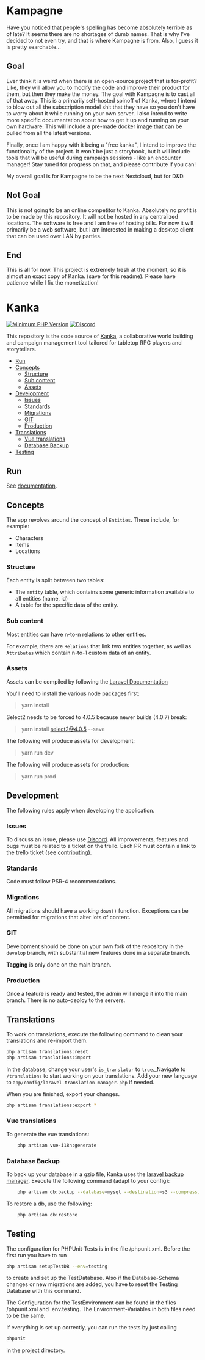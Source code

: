 # Kampagne

Have you noticed that people's spelling has become absolutely terrible as of late? It seems there are no shortages of dumb names. That is why I've decided to not even try, and that is where Kampagne is from. Also, I guess it is pretty searchable...

## Goal

Ever think it is weird when there is an open-source project that is for-profit? Like, they will allow you to modify the code and improve their product for them, but then they make the money. The goal with Kampagne is to cast all of that away. This is a primarily self-hosted spinoff of Kanka, where I intend to blow out all the subscription model shit that they have so you don't have to worry about it while running on your own server. I also intend to write more specific documentation about how to get it up and running on your own hardware. This will include a pre-made docker image that can be pulled from all the latest versions.

Finally, once I am happy with it being a "free kanka", I intend to improve the functionality of the project. It won't be just a storybook, but it will include tools that will be useful during campaign sessions - like an encounter manager! Stay tuned for progress on that, and please contribute if you can!

My overall goal is for Kampagne to be the next Nextcloud, but for D&D.

## Not Goal

This is not going to be an online competitor to Kanka. Absolutely no profit is to be made by this repository. It will not be hosted in any centralized locations. The software is free and I am free of hosting bills. For now it will primarily be a web software, but I am interested in making a desktop client that can be used over LAN by parties.

## End

This is all for now. This project is extremely fresh at the moment, so it is almost an exact copy of Kanka. (save for this readme). Please have patience while I fix the monetization!

# Kanka <!-- omit in toc -->

[![Minimum PHP Version](http://img.shields.io/badge/php-%3E%3D%208.0-8892BF.svg)](https://php.net/)
[![Discord](https://img.shields.io/discord/413623253366603777.svg)](https://discord.gg/rhsyZJ4)

This repository is the code source of [Kanka](https://kanka.io/en-US), a collaborative world building and campaign management tool tailored for tabletop RPG players and storytellers.

- [Run](#run)
- [Concepts](#concepts)
  - [Structure](#structure)
  - [Sub content](#sub-content)
  - [Assets](#assets)
- [Development](#development)
  - [Issues](#issues)
  - [Standards](#standards)
  - [Migrations](#migrations)
  - [GIT](#git)
  - [Production](#production)
- [Translations](#translations)
  - [Vue translations](#vue-translations)
  - [Database Backup](#database-backup)
- [Testing](#testing)

## Run

See [documentation](./docs/running.md).

## Concepts

The app revolves around the concept of `Entities`. These include, for example:

- Characters
- Items
- Locations

### Structure

Each entity is split between two tables:

- The `entity` table, which contains some generic information available to all entities (name, id)
- A table for the specific data of the entity.

### Sub content

Most entities can have n-to-n relations to other entities.

For example, there are `Relations` that link two entities together, as well as `Attributes` which contain n-to-1 custom data of an entity.

### Assets

Assets can be compiled by following the [Laravel Documentation](https://laravel.com/docs/7.x/mix)

You'll need to install the various node packages first:

> yarn install

Select2 needs to be forced to 4.0.5 because newer builds (4.0.7) break:

> yarn install select2@4.0.5 --save

The following will produce assets for development:

> yarn run dev

The following will produce assets for production:

> yarn run prod

## Development

The following rules apply when developing the application.

### Issues

To discuss an issue, please use [Discord](https://discord.gg/rhsyZJ4).
All improvements, features and bugs must be related to a ticket on the trello. Each PR must contain a link to the trello ticket (see [contributing](./docs/CONTRIBUTING.md)).

### Standards

Code must follow PSR-4 recommendations.

### Migrations

All migrations should have a working `down()` function. Exceptions can be permitted for migrations that alter lots of content.

### GIT

Development should be done on your own fork of the repository in the `develop` branch, with substantial new features done in a separate branch.

**Tagging** is only done on the main branch.

### Production

Once a feature is ready and tested, the admin will merge it into the main branch. There is no auto-deploy to the servers.

## Translations

To work on translations, execute the following command to clean your translations and re-import them.

```sh
php artisan translations:reset
php artisan translations:import
```

In the database, change your user's `is_translator` to `true`.\_Navigate to `/translations` to start working on your translations. Add your new language to `app/config/laravel-translation-manager.php` if needed.

When you are finished, export your changes.

```sh
php artisan translations:export *
```

### Vue translations

To generate the vue translations:

```sh
    php artisan vue-i18n:generate
```

### Database Backup

To back up your database in a gzip file, Kanka uses the [laravel backup manager](https://github.com/backup-manager/laravel). Execute the following command (adapt to your config):

```sh
    php artisan db:backup --database=mysql --destination=s3 --compression=gzip --destinationPath=prod/ --timestamp="d-m-Y"
```

To restore a db, use the following:

```sh
    php artisan db:restore
```

## Testing

The configuration for PHPUnit-Tests is in the file /phpunit.xml.
Before the first run you have to run

```sh
php artisan setupTestDB --env=testing
```

to create and set up the TestDatabase. Also if the Database-Schema changes or new migrations are added, you have to reset the Testing Database with this command.

The Configuration for the TestEnvironment can be found in the files /phpunit.xml and .env.testing.
The Environment-Variables in both files need to be the same.

If everything is set up correctly, you can run the tests by just calling

```sh
phpunit
```

in the project directory.
